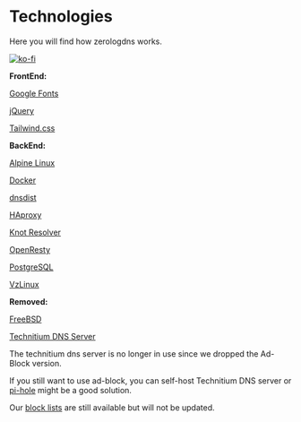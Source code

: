 # Technologies
Here you will find how zerologdns works.

[![ko-fi](https://ko-fi.com/img/githubbutton_sm.svg)](https://ko-fi.com/I3I5BWJ0K)


**FrontEnd:**

[Google Fonts](https://fonts.google.com/)

[jQuery](https://jquery.com/)

[Tailwind.css](https://tailwindcss.com/)

**BackEnd:**

[Alpine Linux](https://github.com/alpinelinux)

[Docker](https://www.docker.com/)

[dnsdist](https://dnsdist.org/)

[HAproxy](https://github.com/haproxy/haproxy)

[Knot Resolver](https://www.knot-resolver.cz/)

[OpenResty](https://github.com/openresty/)

[PostgreSQL](https://github.com/postgres)

[VzLinux](https://vzlinux.org/)

**Removed:**

[FreeBSD](https://freebsd.org)


[Technitium DNS Server](https://github.com/TechnitiumSoftware/DnsServer)


The technitium dns server is no longer in use since we dropped the Ad-Block version.

If you still want to use ad-block, you can self-host Technitium DNS server or [pi-hole](https://pi-hole.net/) might be a good solution.

Our [block lists](https://github.com/ZeroLogDNS/Blocklists) are still available but will not be updated.





